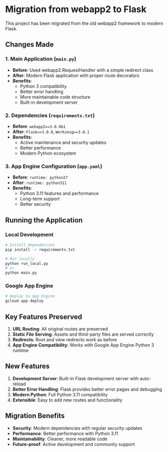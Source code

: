 # Migration from webapp2 to Flask

This project has been migrated from the old webapp2 framework to modern Flask.

## Changes Made

### 1. Main Application (`main.py`)
- **Before**: Used webapp2.RequestHandler with a simple redirect class
- **After**: Modern Flask application with proper route decorators
- **Benefits**: 
  - Python 3 compatibility
  - Better error handling
  - More maintainable code structure
  - Built-in development server

### 2. Dependencies (`requirements.txt`)
- **Before**: `webapp2==3.0.0b1`
- **After**: `Flask==3.0.0`, `Werkzeug==3.0.1`
- **Benefits**: 
  - Active maintenance and security updates
  - Better performance
  - Modern Python ecosystem

### 3. App Engine Configuration (`app.yaml`)
- **Before**: `runtime: python27`
- **After**: `runtime: python311`
- **Benefits**:
  - Python 3.11 features and performance
  - Long-term support
  - Better security

## Running the Application

### Local Development
```bash
# Install dependencies
pip install -r requirements.txt

# Run locally
python run_local.py
# or
python main.py
```

### Google App Engine
```bash
# Deploy to App Engine
gcloud app deploy
```

## Key Features Preserved

1. **URL Routing**: All original routes are preserved
2. **Static File Serving**: Assets and third-party files are served correctly
3. **Redirects**: Root and view redirects work as before
4. **App Engine Compatibility**: Works with Google App Engine Python 3 runtime

## New Features

1. **Development Server**: Built-in Flask development server with auto-reload
2. **Better Error Handling**: Flask provides better error pages and debugging
3. **Modern Python**: Full Python 3.11 compatibility
4. **Extensible**: Easy to add new routes and functionality

## Migration Benefits

- **Security**: Modern dependencies with regular security updates
- **Performance**: Better performance with Python 3.11
- **Maintainability**: Cleaner, more readable code
- **Future-proof**: Active development and community support 
